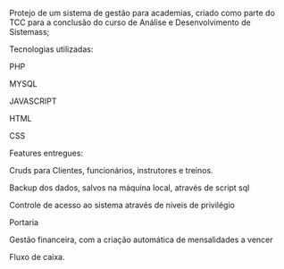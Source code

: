Protejo de um sistema de gestão para academias, criado como parte do TCC para a conclusão do curso de Análise e Desenvolvimento de Sistemass;

Tecnologias utilizadas:

PHP

MYSQL

JAVASCRIPT

HTML

CSS

Features entregues:

Cruds para Clientes, funcionários, instrutores e treinos.

Backup dos dados, salvos na máquina local, através de script sql

Controle de acesso ao sistema através de niveis de privilégio

Portaria

Gestão financeira, com a criação automática de mensalidades a vencer

Fluxo de caixa.
